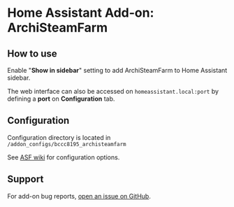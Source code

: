 # Home Assistant Add-on: ArchiSteamFarm

## How to use
Enable "**Show in sidebar**" setting to add ArchiSteamFarm to Home Assistant sidebar.

The web interface can also be accessed on `homeassistant.local:port` by defining a **port** on **Configuration** tab.

## Configuration
Configuration directory is located in `/addon_configs/bccc8195_archisteamfarm`

See [ASF wiki](https://github.com/JustArchiNET/ArchiSteamFarm/wiki) for configuration options.

## Support
For add-on bug reports, [open an issue on GitHub](https://github.com/Eskander/ha-addon-archisteamfarm/issues).
